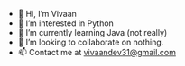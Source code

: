 - 👋 Hi, I’m Vivaan
- 👀 I’m interested in Python
- 🌱 I’m currently learning Java (not really)
- 💞️ I’m looking to collaborate on nothing.
- 📫 Contact me at vivaandev31@gmail.com

<!---
VivaanCode/VivaanCode is a ✨ special ✨ repository because its `README.md` (this file) appears on your GitHub profile.
You can click the Preview link to take a look at your changes.
--->
